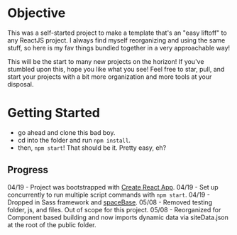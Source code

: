 # Objective

This was a self-started project to make a template that's an "easy liftoff" to any ReactJS project. I always find myself reorganizing and using the same stuff, so here is my fav things bundled together in a very approachable way!

This will be the start to many new projects on the horizon! If you've stumbled upon this, hope you like what you see! Feel free to star, pull, and start your projects with a bit more organization and more tools at your disposal.

# Getting Started

- go ahead and clone this bad boy.
- cd into the folder and run `npm install`.
- then, `npm start`! That should be it. Pretty easy, eh?

## Progress

04/19 - Project was bootstrapped with [Create React App](https://github.com/facebook/create-react-app).
04/19 - Set up concurrently to run multiple script commands with `npm start`.
04/19 - Dropped in Sass framework and [spaceBase](https://spacebase.space150.com/).
05/08 - Removed testing folder, js, and files. Out of scope for this project.
05/08 - Reorganized for Component based building and now imports dynamic data via siteData.json at the root of the public folder.